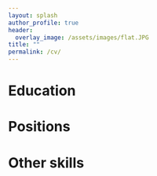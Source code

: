```yaml
---
layout: splash
author_profile: true
header:
  overlay_image: /assets/images/flat.JPG
title: ""
permalink: /cv/
---
```

# Education

# Positions

# Other skills
